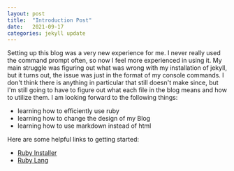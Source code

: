 ```yaml
---
layout: post
title:  "Introduction Post"
date:   2021-09-17
categories: jekyll update
---
```

Setting up this blog was a very new experience for me. I never really used the command prompt often, so now I feel more experienced in using it. My main struggle was figuring out what was wrong with my installation of jekyll, but it turns out, the issue was just in the format of my console commands. I don't think there is anything in particular that still doesn't make since, but I'm still going to have to figure out what each file in the blog means and how to utilize them. I am looking forward to the following things:

- learning how to efficiently use ruby
- learning how to change the design of my Blog
- learning how to use markdown instead of html

Here are some helpful links to getting started:

- [Ruby Installer][ruby-installer]
- [Ruby Lang][ruby-lang]


[ruby-installer]:https://rubyinstaller.org/
[ruby-lang]:https://www.ruby-lang.org/en/documentation/installation/
